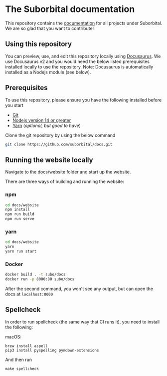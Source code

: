 # The Suborbital documentation

This repository contains the [documentation](https://suborbital.github.io/docs) for all projects under Suborbital.
We are so glad that you want to contribute!

## Using this repository

You can preview, use, and edit this repository locally using [Docusaurus](https://docusaurus.io/).
We use Docusaurus v2 and you would need the below listed prerequisites
installed locally to use the repository. Note: Docusaurus is automatically installed as a Nodejs module (see below).

## Prerequisites

To use this repository, please ensure you have the following installed
before you start

- [Git](https://git-scm.com/downloads)
- [Nodejs version 14 or greater](https://nodejs.org/en/download/)
- [Yarn](https://yarnpkg.com/en/) (*optional, but good to have*)

Clone the git repository by using the below command

```bash
git clone https://github.com/suborbital/docs.git
```

## Running the website locally

Navigate to the docs/website folder and start up the website.

There are three ways of building and running the website:

### npm

```bash
cd docs/website
npm install
npm run build
npm run serve
```

### yarn

```bash
cd docs/website
yarn
yarn run start
```

### Docker

```bash
docker build . -t subo/docs
docker run -p 8080:80 subo/docs
```

After the second command, you won't see any output, but can open the docs at `localhost:8000`

## Spellcheck

In order to run spellcheck (the same way that CI runs it), you need to install the following:

macOS:
```
brew install aspell
pip3 install pyspelling pymdown-extensions
```

And then run 
```
make spellcheck
```
